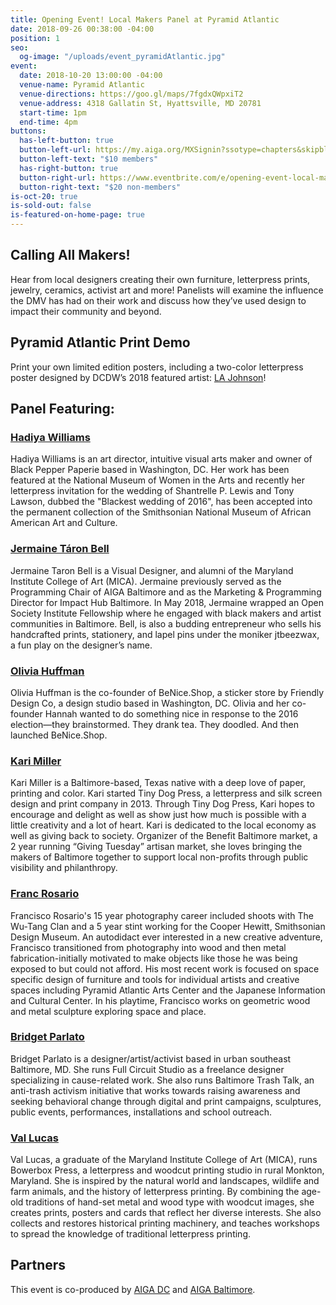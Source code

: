 ```yaml
---
title: Opening Event! Local Makers Panel at Pyramid Atlantic
date: 2018-09-26 00:38:00 -04:00
position: 1
seo:
  og-image: "/uploads/event_pyramidAtlantic.jpg"
event:
  date: 2018-10-20 13:00:00 -04:00
  venue-name: Pyramid Atlantic
  venue-directions: https://goo.gl/maps/7fgdxQWpxiT2
  venue-address: 4318 Gallatin St, Hyattsville, MD 20781
  start-time: 1pm
  end-time: 4pm
buttons:
  has-left-button: true
  button-left-url: https://my.aiga.org/MXSignin?ssotype=chapters&skipblacklist&returnurl=https%3A%2F%2Fdc.aiga.org%2Fevent%2Fopening-event-local-makers-panel-at-pyramid-atlantic%2F%3Fredirect_source%3Deventbrite_register
  button-left-text: "$10 members"
  has-right-button: true
  button-right-url: https://www.eventbrite.com/e/opening-event-local-makers-panel-at-pyramid-atlantic-tickets-50828093195
  button-right-text: "$20 non-members"
is-oct-20: true
is-sold-out: false
is-featured-on-home-page: true
---
```


## Calling All Makers!
Hear from local designers creating their own furniture, letterpress prints, jewelry, ceramics, activist art and more! Panelists will examine the influence the DMV has had on their work and discuss how they’ve used design to impact their community and beyond.
 
## Pyramid Atlantic Print Demo
Print your own limited edition posters, including a two-color letterpress poster designed by DCDW’s 2018 featured artist: [LA Johnson](http://www.thelajohnson.com/)!
 
## Panel Featuring:

### [Hadiya Williams](https://www.instagram.com/hadiyawilliams/)
Hadiya Williams is an art director, intuitive visual arts maker and owner of Black Pepper Paperie based in Washington, DC. Her work has been featured at the National Museum of Women in the Arts and recently her letterpress invitation for the wedding of Shantrelle P. Lewis and Tony Lawson, dubbed the "Blackest wedding of 2016", has been accepted into the permanent collection of the Smithsonian National Museum of African American Art and Culture.
 
### [Jermaine Táron Bell](https://www.jermainetbell.com/jtbeezwaxshop/)
Jermaine Taron Bell is a Visual Designer, and alumni of the Maryland Institute College of Art (MICA). Jermaine previously served as the Programming Chair of AIGA Baltimore and as the Marketing & Programming Director for Impact Hub Baltimore. In May 2018, Jermaine wrapped an Open Society Institute Fellowship where he engaged with black makers and artist communities in Baltimore. Bell, is also a budding entrepreneur who sells his handcrafted prints, stationery, and lapel pins under the moniker jtbeezwax, a fun play on the designer’s name.
 
### [Olivia Huffman](https://www.benice.shop/)
Olivia Huffman is the co-founder of BeNice.Shop, a sticker store by Friendly Design Co, a design studio based in Washington, DC. Olivia and her co-founder Hannah wanted to do something nice in response to the 2016 election—they brainstormed. They drank tea. They doodled. And then launched BeNice.Shop.
 
### [Kari Miller](http://tinydogpress.com/)
Kari Miller is a Baltimore-based, Texas native with a deep love of paper, printing and color. Kari started Tiny Dog Press, a letterpress and silk screen design and print company in 2013. Through Tiny Dog Press, Kari hopes to encourage and delight as well as show just how much is possible with a little creativity and a lot of heart. Kari is dedicated to the local economy as well as giving back to society. Organizer of the Benefit Baltimore market, a 2 year running “Giving Tuesday” artisan market, she loves bringing the makers of Baltimore together to support local non-profits through public visibility and philanthropy.
 
### [Franc Rosario](http://francrosario.com/)
Francisco Rosario's 15 year photography career included shoots with The Wu-Tang Clan and a 5 year stint working for the Cooper Hewitt, Smithsonian Design Museum. An autodidact ever interested in a new creative adventure, Francisco transitioned from photography into wood and then metal fabrication-initially motivated to make objects like those he was being exposed to but could not afford. His most recent work is focused on space specific design of furniture and tools for individual artists and creative spaces including Pyramid Atlantic Arts Center and the Japanese Information and Cultural Center. In his playtime, Francisco works on geometric wood and metal sculpture exploring space and place.
 
### [Bridget Parlato](http://www.fullcircuitstudio.com/?page_id=1483)
Bridget Parlato is a designer/artist/activist based in urban southeast Baltimore, MD. She runs Full Circuit Studio as a freelance designer specializing in cause-related work. She also runs Baltimore Trash Talk, an anti-trash activism initiative that works towards raising awareness and seeking behavioral change through digital and print campaigns, sculptures, public events, performances, installations and school outreach.
 
### [Val Lucas](https://shop.bowerbox.com/)
Val Lucas, a graduate of the Maryland Institute College of Art (MICA), runs Bowerbox Press, a letterpress and woodcut printing studio in rural Monkton, Maryland. She is inspired by the natural world and landscapes, wildlife and farm animals, and the history of letterpress printing. By combining the age-old traditions of hand-set metal and wood type with woodcut images, she creates prints, posters and cards that reflect her diverse interests. She also collects and restores historical printing machinery, and teaches workshops to spread the knowledge of traditional letterpress printing.

## Partners
This event is co-produced by [AIGA DC](https://dc.aiga.org/) and [AIGA Baltimore](https://baltimore.aiga.org/). 

